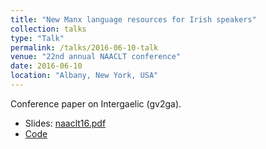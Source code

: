 ```yaml
---
title: "New Manx language resources for Irish speakers"
collection: talks
type: "Talk"
permalink: /talks/2016-06-10-talk
venue: "22nd annual NAACLT conference"
date: 2016-06-10
location: "Albany, New York, USA"
---
```


Conference paper on Intergaelic (gv2ga).

* Slides: [naaclt16.pdf](/files/naaclt16.pdf)
* [Code](/software/2016-02-02-software)
